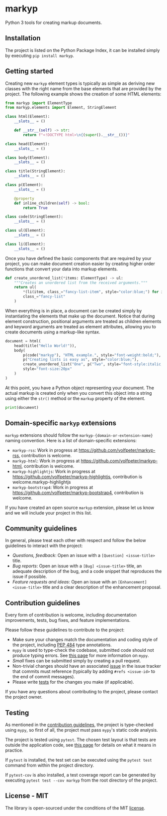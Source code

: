 # markyp

Python 3 tools for creating markup documents.

## Installation

The project is listed on the Python Package Index, it can be installed simply by executing `pip install markyp`.

## Getting started

Creating new `markyp` element types is typically as simple as deriving new classes with the right name from the base elements that are provided by the project. The following example shows the creation of some HTML elements:

```Python
from markyp import ElementType
from markyp.elements import Element, StringElement

class html(Element):
    __slots__ = ()

    def __str__(self) -> str:
        return f"<!DOCTYPE html>\n{(super().__str__())}"

class head(Element):
    __slots__ = ()

class body(Element):
    __slots__ = ()

class title(StringElement):
    __slots__ = ()

class p(Element):
    __slots__ = ()

    @property
    def inline_children(self) -> bool:
        return True

class code(StringElement):
    __slots__ = ()

class ul(Element):
    __slots__ = ()

class li(Element):
    __slots__ = ()
```

Once you have defined the basic components that are required by your project, you can make document creation easier by creating higher order functions that convert your data into markup elements.

```Python
def create_unordered_list(*items: ElementType) -> ul:
    """Creates an unordered list from the received arguments."""
    return ul(
        *(li(item, class_="fancy-list-item", style="color:blue;") for item in items),
        class_="fancy-list"
    )
```

When everything is in place, a document can be created simply by instantiating the elements that make up the document. Notice that during element construction, positional arguments are treated as children elements and keyword arguments are treated as element attributes, allowing you to create documents using a markup-like syntax.

```Python
document = html(
    head(title("Hello World!")),
    body(
        p(code("markyp"), "HTML example.", style="font-weight:bold;"),
        p("Creating lists is easy as", style="color:blue;"),
        create_unordered_list("One", p("Two", style="font-style:italic;"), "Three"),
        style="font-size:20px"
    )
)
```

At this point, you have a Python object representing your document. The actual markup is created only when you convert this object into a string using either the `str()` method or the `markup` property of the element.

```Python
print(document)
```

## Domain-specific `markyp` extensions

`markyp` extensions should follow the `markyp-{domain-or-extension-name}` naming convention. Here is a list of domain-specific extensions:

- `markyp-rss`: Work in progress at https://github.com/volfpeter/markyp-rss, contribution is welcome.
- `markyp-html`: Work in progress at https://github.com/volfpeter/markyp-html, contribution is welcome.
- `markyp-highlightjs`: Work in progress at https://github.com/volfpeter/markyp-highlightjs, contribution is welcome.markyp-highlightjs
- `markyp-bootstrap4`: Work in progress at https://github.com/volfpeter/markyp-bootstrap4, contribution is welcome.

If you have created an open source `markyp` extension, please let us know and we will include your project in this list.

## Community guidelines

In general, please treat each other with respect and follow the below guidelines to interact with the project:

- _Questions, feedback_: Open an issue with a `[Question] <issue-title>` title.
- _Bug reports_: Open an issue with a `[Bug] <issue-title>` title, an adequate description of the bug, and a code snippet that reproduces the issue if possible.
- _Feature requests and ideas_: Open an issue with an `[Enhancement] <issue-title>` title and a clear description of the enhancement proposal.

## Contribution guidelines

Every form of contribution is welcome, including documentation improvements, tests, bug fixes, and feature implementations.

Please follow these guidelines to contribute to the project:

- Make sure your changes match the documentation and coding style of the project, including [PEP 484](https://www.python.org/dev/peps/pep-0484/) type annotations.
- `mypy` is used to type-check the codebase, submitted code should not produce typing errors. See [this page](http://mypy-lang.org/) for more information on `mypy`.
- _Small_ fixes can be submitted simply by creating a pull request.
- Non-trivial changes should have an associated [issue](#community-guidelines) in the issue tracker that commits must reference (typically by adding `#refs <issue-id>` to the end of commit messages).
- Please write [tests](#testing) for the changes you make (if applicable).

If you have any questions about contributing to the project, please contact the project owner.

## Testing

As mentioned in the [contribution guidelines](#contribution-guidelines), the project is type-checked using `mypy`, so first of all, the project must pass `mypy`'s static code analysis.

The project is tested using `pytest`. The chosen test layout is that tests are outside the application code, see [this page](https://docs.pytest.org/en/latest/goodpractices.html#tests-outside-application-code) for details on what it means in practice.

If `pytest` is installed, the test set can be executed using the `pytest test` command from within the project directory.

If `pytest-cov` is also installed, a test coverage report can be generated by executing `pytest test --cov markyp` from the root directory of the project.

## License - MIT

The library is open-sourced under the conditions of the MIT [license](https://choosealicense.com/licenses/mit/).
